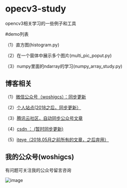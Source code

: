 # opecv3-study
opencv3相关学习的一些例子和工具

#demo列表

（1）直方图(histogram.py)

（2）在一个窗体中展示多个图片(multi_pic_poput.py)

（3）numpy里面的ndarray的学习(numpy_array_study.py)

## 博客相关

（1）[微信公众号（woshigcs）：同步更新](https://github.com/qindongliang/answer_sheet_scan/blob/master/imgs/gcs.jpg)

（2）[个人站点(2018之后，同步更新）](http://8090nixi.com/) 

（3）[腾讯云社区，自动同步公众号文章](<http://qindongliang.iteye.com/>)

（4）[csdn ： (暂时同步更新)](https://blog.csdn.net/u010454030)

（5）[iteye（2018.05月之前所有的文章，之后弃用）](<http://qindongliang.iteye.com/>)  







## 我的公众号(woshigcs)

有问题可关注我的公众号留言咨询

![image](https://github.com/qindongliang/answer_sheet_scan/blob/master/imgs/gcs.jpg)
